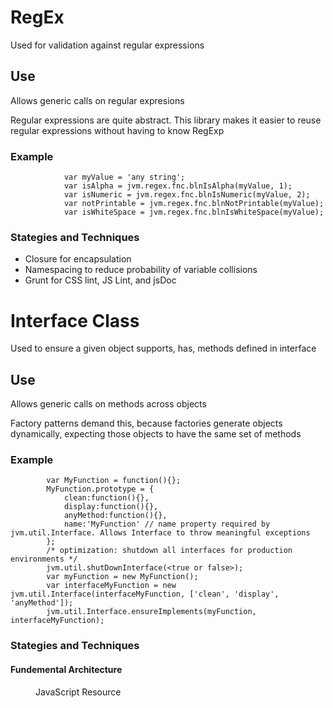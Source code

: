 <h1>RegEx</h1>
 
<p>Used for validation against regular expressions</p>

<h2>Use</h2>
<p>Allows generic calls on regular expresions</p>
<p>Regular expressions are quite abstract. This library makes it easier to reuse regular expressions without having to know RegExp</p>
 <h3>Example</h3>

```
            var myValue = 'any string';
            var isAlpha = jvm.regex.fnc.blnIsAlpha(myValue, 1);
            var isNumeric = jvm.regex.fnc.blnIsNumeric(myValue, 2);
            var notPrintable = jvm.regex.fnc.blnNotPrintable(myValue);
            var isWhiteSpace = jvm.regex.fnc.blnIsWhiteSpace(myValue);

```

<h3>Stategies and Techniques</h3>
<ul>
	<li>Closure for encapsulation</li>
	<li>Namespacing to reduce probability of variable collisions</li>
	<li>Grunt for CSS lint, JS Lint, and jsDoc</li>
</ul>

<h1>Interface Class</h1>
 
<p>Used to ensure a given object supports, has, methods defined in interface</p>

<h2>Use</h2>
<p>Allows generic calls on methods across objects</p>
<p>Factory patterns demand this, because factories generate objects dynamically, expecting those objects to have the same set of methods</p>
 <h3>Example</h3>

```
		var MyFunction = function(){};
	 	MyFunction.prototype = {
	 		clean:function(){},
	 		display:function(){},
	 		anyMethod:function(){},
	 		name:'MyFunction' // name property required by jvm.util.Interface. Allows Interface to throw meaningful exceptions
	 	};
		/* optimization: shutdown all interfaces for production environments */
		jvm.util.shutDownInterface(<true or false>);
		var myFunction = new MyFunction();
		var interfaceMyFunction = new jvm.util.Interface(interfaceMyFunction, ['clean', 'display', 'anyMethod']);
		jvm.util.Interface.ensureImplements(myFunction, interfaceMyFunction);	

```

<h3>Stategies and Techniques</h3>

<h4>Fundemental Architecture</h4>
<dl>
	<dd>JavaScript Resource</dd>
</dl>



 

 